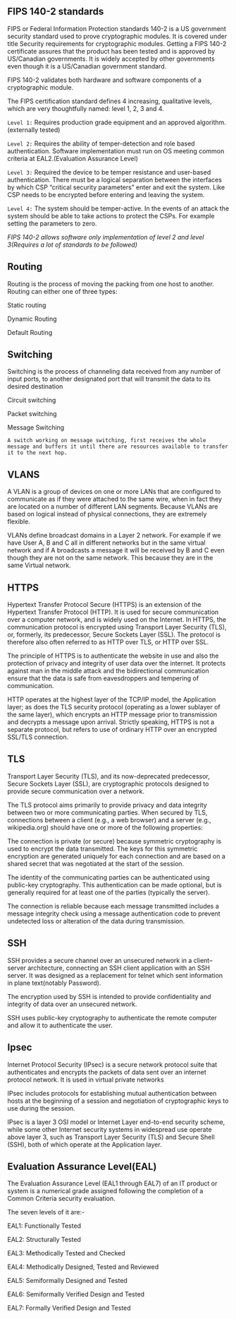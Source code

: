 ## FIPS 140-2 standards

FIPS or Federal Information Protection standards 140-2 is a US government security standard used to prove cryptographic modules. It is covered under title Security requirements for cryptographic modules. Getting a FIPS 140-2 certificate assures that the product has been tested and is approved by US/Canadian governments.  It is widely accepted by other governments even though it is a US/Canadian government standard. 

FIPS 140-2 validates both hardware and software components of a cryptographic module. 

The FIPS certification standard defines 4 increasing, qualitative levels, which are very thoughtfully named: level 1, 2, 3 and 4.

```Level 1:``` Requires production grade equipment and an approved algorithm.(externally tested)

```Level 2:``` Requires the ability of temper-detection and role based authentication. Software implementation must run on OS meeting common criteria at EAL2.(Evaluation Assurance Level)

```Level 3:``` Required the device to be temper resistance and user-based authentication. There must be a logical separation between the interfaces by which CSP “critical security parameters” enter and exit the system. Like CSP needs to be encrypted before entering and leaving the system.

```Level 4:``` The system should be temper-active. In the events of an attack the system should be able to take actions to protect the CSPs. For example setting the parameters to zero.

*FIPS 140-2 allows software only implementation of level 2 and level 3(Requires a lot of standards to be followed)*

## Routing
Routing is the process of moving the packing from one host to another. Routing can either one of three types:

Static routing

Dynamic Routing

Default Routing


## Switching
Switching is the process of channeling data received from any number of input ports, to another designated port that will transmit the data to its desired destination

Circuit switching

Packet switching

Message Switching

	A switch working on message switching, first receives the whole message and buffers it until there are resources available to transfer it to the next hop.


## VLANS

A VLAN is a group of devices on one or more LANs that are configured to communicate as if they were attached to the same wire, when in fact they are located on a number of different LAN segments. Because VLANs are based on logical instead of physical connections, they are extremely flexible.

VLANs define broadcast domains in a Layer 2 network. For example if we have User A, B and C all in different networks but in the same virtual network and if A broadcasts a message it will be received by B and C even though they are not on the same network. This because they are in the same Virtual network.

## HTTPS
Hypertext Transfer Protocol Secure (HTTPS) is an extension of the Hypertext Transfer Protocol (HTTP). It is used for secure communication over a computer network, and is widely used on the Internet. In HTTPS, the communication protocol is encrypted using Transport Layer Security (TLS), or, formerly, its predecessor, Secure Sockets Layer (SSL). The protocol is therefore also often referred to as HTTP over TLS, or HTTP over SSL.

The principle of HTTPS is to authenticate the website in use and also the protection of privacy and integrity of user data over the internet. It protects against man in the middle attack and the bidirectional communication ensure that the data is safe from eavesdroppers and tempering of communication.

HTTP operates at the highest layer of the TCP/IP model, the Application layer; as does the TLS security protocol (operating as a lower sublayer of the same layer), which encrypts an HTTP message prior to transmission and decrypts a message upon arrival. Strictly speaking, HTTPS is not a separate protocol, but refers to use of ordinary HTTP over an encrypted SSL/TLS connection.


## TLS
Transport Layer Security (TLS), and its now-deprecated predecessor, Secure Sockets Layer (SSL), are cryptographic protocols designed to provide secure communication over a network. 

The TLS protocol aims primarily to provide privacy and data integrity between two or more communicating parties. When secured by TLS, connections between a client (e.g., a web browser) and a server (e.g., wikipedia.org) should have one or more of the following properties:

The connection is private (or secure) because symmetric cryptography is used to encrypt the data transmitted. The keys for this symmetric encryption are generated uniquely for each connection and are based on a shared secret that was negotiated at the start of the session.

The identity of the communicating parties can be authenticated using public-key cryptography. This authentication can be made optional, but is generally required for at least one of the parties (typically the server).

The connection is reliable because each message transmitted includes a message integrity check using a message authentication code to prevent undetected loss or alteration of the data during transmission.


## SSH
SSH provides a secure channel over an unsecured network in a client–server architecture, connecting an SSH client application with an SSH server. It was designed as a replacement for telnet which sent information in plane text(notably Password).

The encryption used by SSH is intended to provide confidentiality and integrity of data over an unsecured network.

SSH uses public-key cryptography to authenticate the remote computer and allow it to authenticate the user.


## Ipsec
 Internet Protocol Security (IPsec) is a secure network protocol suite that authenticates and encrypts the packets of data sent over an internet protocol network. It is used in virtual private networks

IPsec includes protocols for establishing mutual authentication between hosts at the beginning of a session and negotiation of cryptographic keys to use during the session.

IPsec is a layer 3 OSI model or Internet Layer end-to-end security scheme, while some other Internet security systems in widespread use operate above layer 3, such as Transport Layer Security (TLS) and Secure Shell (SSH), both of which operate at the Application layer. 


## Evaluation Assurance Level(EAL)
The Evaluation Assurance Level (EAL1 through EAL7) of an IT product or system is a numerical grade assigned following the completion of a Common Criteria security evaluation.

The seven levels of it are:- 

EAL1: Functionally Tested

EAL2: Structurally Tested

EAL3: Methodically Tested and Checked

EAL4: Methodically Designed, Tested and Reviewed

EAL5: Semiformally Designed and Tested

EAL6: Semiformally Verified Design and Tested

EAL7: Formally Verified Design and Tested